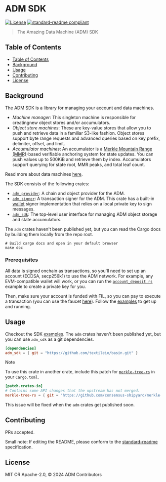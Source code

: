 # ADM SDK

[![License](https://img.shields.io/github/license/amazingdatamachine/adm.svg)](../LICENSE)
[![standard-readme compliant](https://img.shields.io/badge/standard--readme-OK-green.svg)](https://github.com/RichardLitt/standard-readme)

> The Amazing Data Machine (ADM) SDK

## Table of Contents

- [Table of Contents](#table-of-contents)
- [Background](#background)
- [Usage](#usage)
- [Contributing](#contributing)
- [License](#license)

## Background

The ADM SDK is a library for managing your account and data machines.

- _Machine manager_:
  This singleton machine is responsible for creatingnew object stores and/or accumulators.
- _Object store machines_:
  These are key-value stores that allow you to push and retrieve data in a familiar S3-like fashion.
  Object stores support byte range requests and advanced queries based on key prefix, delimiter, offset, and
  limit.
- _Accumulator machines_:
  An accumulator is a [Merkle Mountain Range (MMR)](https://docs.grin.mw/wiki/chain-state/merkle-mountain-range/)-based
  verifiable anchoring system for state updates.
  You can push values up to 500KiB and retrieve them by index.
  Accumulators support querying for state root, MMR peaks, and total leaf count.

Read more about data machines [here](../README.md).

The SDK consists of the following crates:

- [`adm_provider`](../provider): A chain and object provider for the ADM.
- [`adm_signer`](../signer): A transaction signer for the ADM.
  This crate has a built-in [wallet](../signer/src/wallet.rs) signer implementation that relies on a local private key
  to sign messages.
- [`adm_sdk`](.): The top-level user interface for managing ADM object storage and state accumulators.

The `adm` crates haven't been published yet, but you can read the Cargo docs by building them locally from the repo
root.

```shell
# Build cargo docs and open in your default browser
make doc
```

### Prerequisites

All data is signed onchain as transactions, so you'll need to set up an account (ECDSA, secp256k1) to use the ADM
network.
For example, any EVM-compatible wallet will work, or you can run
the [`account_deposit.rs`](./examples/account_deposit.rs) example to create a private key for you.

Then, make sure your account is funded with FIL, so you can pay to execute a transaction (you can use the
faucet [here](https://faucet.calibnet.chainsafe-fil.io/funds.html)).
Follow the [examples](./examples) to get up and running.

## Usage

Checkout the SDK [examples](./examples).
The `adm` crates haven't been published yet, but you can use `adm_sdk` as a git dependencies.

```toml
[dependencies]
adm_sdk = { git = "https://github.com/textileio/basin.git" }
```

> [!NOTE]
> To use this crate in another crate, include this patch
> for [`merkle-tree-rs`](https://github.com/consensus-shipyard/merkle-tree-rs) in your `Cargo.toml`.
>
> ```toml
> [patch.crates-io]
> # Contains some API changes that the upstream has not merged.
> merkle-tree-rs = { git = "https://github.com/consensus-shipyard/merkle-tree-rs.git", branch = "dev" }
> ```

This issue will be fixed when the `adm` crates get published soon.

## Contributing

PRs accepted.

Small note: If editing the README, please conform to
the [standard-readme](https://github.com/RichardLitt/standard-readme) specification.

## License

MIT OR Apache-2.0, © 2024 ADM Contributors
